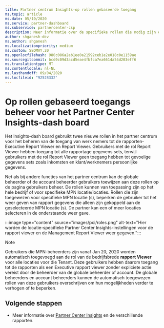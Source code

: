 ```yaml
---
title: Partner centrum Insights-op rollen gebaseerde toegang
ms.topic: article
ms.date: 05/19/2020
ms.service: partner-dashboard
ms.subservice: partnercenter-csp
description: Meer informatie over de specifieke rollen die nodig zijn om partner Center Insights-rapporten weer te geven. Dit zijn onder andere de rollen van de rapport viewer en rapport viewer.
author: shganesh-dev
ms.author: shganesh
ms.localizationpriority: medium
ms.custom: SEOMAY.20
ms.openlocfilehash: 980c086a2ab1ee0a21592ceb1e2e018c0e1159ae
ms.sourcegitcommit: bcd0c09d3acd5eae4fbfca7ea6614a54d203eff6
ms.translationtype: MT
ms.contentlocale: nl-NL
ms.lasthandoff: 09/04/2020
ms.locfileid: "92528332"
---
```

# <a name="role-based-access-control-to-the-partner-center-insights-dashboard"></a>Op rollen gebaseerd toegangs beheer voor het Partner Center Insights-dash board

Het Insights-dash board gebruikt twee nieuwe rollen in het partner centrum voor het beheren van de toegang van werk nemers tot de rapporten-Executive Report Viewer en Report Viewer.  Gebruikers met de rol Report Viewer hebben toegang tot alle rapportage gegevens sets, terwijl gebruikers met de rol Report Viewer geen toegang hebben tot gevoelige gegevens sets zoals inkomsten en klant/werknemers persoonlijke gegevens.  

Net als bij andere functies van het partner centrum kan de globale beheerder of de account beheerder gebruikers toewijzen aan deze rollen op de pagina gebruikers beheer. De rollen kunnen van toepassing zijn op het hele bedrijf of voor specifieke MPN locatie/locaties. Rollen die zijn toegewezen voor specifieke MPN locatie (s), beperken de gebruiker tot het weer geven van rapport gegevens die alleen zijn gekoppeld aan de geselecteerde MPN locatie (s). De partner kan een of meer locaties selecteren in de onderstaande weer gave.

:::image type="content" source="images/pci/roles.png" alt-text="Hier worden de locatie-specifieke Partner Center Insights-instellingen voor de rapport viewer en de Management Report Viewer weer gegeven.":::

>[!Note]
> Gebruikers die MPN-beheerders zijn vanaf Jan 20, 2020 worden automatisch toegevoegd aan de rol van de bedrijfsbrede **rapport Viewer** voor alle locaties voor die Tenant. Deze gebruikers hebben daarom toegang tot de rapporten als een Executive rapport viewer zonder expliciete actie vereist door de beheerder van de globale beheerder of account. De globale beheerders en account beheerders kunnen de automatisch toegewezen rollen van deze gebruikers overschrijven om hun mogelijkheden verder te verhogen of te beperken.

## <a name="next-steps"></a>Volgende stappen

- Meer informatie over [Partner Center Insights](partner-center-insights.md) en de verschillende rapporten.
